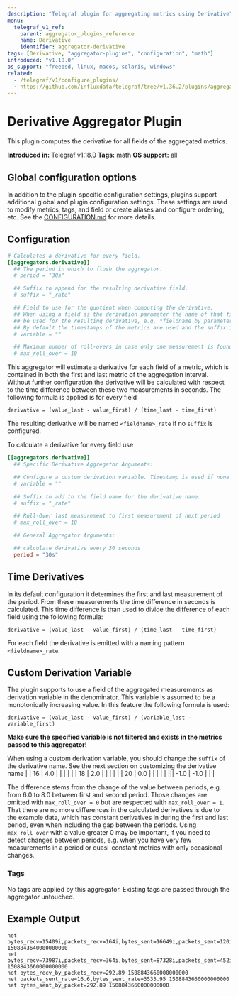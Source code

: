 ```yaml
---
description: "Telegraf plugin for aggregating metrics using Derivative"
menu:
  telegraf_v1_ref:
    parent: aggregator_plugins_reference
    name: Derivative
    identifier: aggregator-derivative
tags: [Derivative, "aggregator-plugins", "configuration", "math"]
introduced: "v1.18.0"
os_support: "freebsd, linux, macos, solaris, windows"
related:
  - /telegraf/v1/configure_plugins/
  - https://github.com/influxdata/telegraf/tree/v1.36.2/plugins/aggregators/derivative/README.md, Derivative Plugin Source
---
```


# Derivative Aggregator Plugin

This plugin computes the derivative for all fields of the aggregated metrics.

**Introduced in:** Telegraf v1.18.0
**Tags:** math
**OS support:** all

## Global configuration options <!-- @/docs/includes/plugin_config.md -->

In addition to the plugin-specific configuration settings, plugins support
additional global and plugin configuration settings. These settings are used to
modify metrics, tags, and field or create aliases and configure ordering, etc.
See the [CONFIGURATION.md](/telegraf/v1/configuration/#plugins) for more details.

[CONFIGURATION.md]: ../../../docs/CONFIGURATION.md#plugins

## Configuration

```toml @sample.conf
# Calculates a derivative for every field.
[[aggregators.derivative]]
  ## The period in which to flush the aggregator.
  # period = "30s"

  ## Suffix to append for the resulting derivative field.
  # suffix = "_rate"

  ## Field to use for the quotient when computing the derivative.
  ## When using a field as the derivation parameter the name of that field will
  ## be used for the resulting derivative, e.g. *fieldname_by_parameter*.
  ## By default the timestamps of the metrics are used and the suffix is omitted.
  # variable = ""

  ## Maximum number of roll-overs in case only one measurement is found during a period.
  # max_roll_over = 10
```

This aggregator will estimate a derivative for each field of a metric, which is
contained in both the first and last metric of the aggregation interval.
Without further configuration the derivative will be calculated with respect to
the time difference between these two measurements in seconds.
The following formula is applied is for every field

```text
derivative = (value_last - value_first) / (time_last - time_first)
```

The resulting derivative will be named `<fieldname>_rate` if no `suffix` is
configured.

To calculate a derivative for every field use

```toml
[[aggregators.derivative]]
  ## Specific Derivative Aggregator Arguments:

  ## Configure a custom derivation variable. Timestamp is used if none is given.
  # variable = ""

  ## Suffix to add to the field name for the derivative name.
  # suffix = "_rate"

  ## Roll-Over last measurement to first measurement of next period
  # max_roll_over = 10

  ## General Aggregator Arguments:

  ## calculate derivative every 30 seconds
  period = "30s"
```

## Time Derivatives

In its default configuration it determines the first and last measurement of
the period. From these measurements the time difference in seconds is
calculated. This time difference is than used to divide the difference of each
field using the following formula:

```text
derivative = (value_last - value_first) / (time_last - time_first)
```

For each field the derivative is emitted with a naming pattern
`<fieldname>_rate`.

## Custom Derivation Variable

The plugin supports to use a field of the aggregated measurements as derivation
variable in the denominator. This variable is assumed to be a monotonically
increasing value. In this feature the following formula is used:

```text
derivative = (value_last - value_first) / (variable_last - variable_first)
```

**Make sure the specified variable is not filtered and exists in the metrics
passed to this aggregator!**

When using a custom derivation variable, you should change the `suffix` of the
derivative name.  See the next section on customizing the derivative
name |
| 16        |  4.0  |                     |             |                     |             |
| 18        |  2.0  |                     |             |                     |             |
| 20        |  0.0  |                     |             |                     |             |
||| -1.0 | -1.0 | | |

The difference stems from the change of the value between periods, e.g. from 6.0
to 8.0 between first and second period.  Those changes are omitted with
`max_roll_over = 0` but are respected with `max_roll_over = 1`.  That there are
no more differences in the calculated derivatives is due to the example data,
which has constant derivatives in during the first and last period, even when
including the gap between the periods.  Using `max_roll_over` with a value
greater 0 may be important, if you need to detect changes between periods,
e.g. when you have very few measurements in a period or quasi-constant metrics
with only occasional changes.

### Tags

No tags are applied by this aggregator.
Existing tags are passed through the aggregator untouched.

## Example Output

```text
net bytes_recv=15409i,packets_recv=164i,bytes_sent=16649i,packets_sent=120i 1508843640000000000
net bytes_recv=73987i,packets_recv=364i,bytes_sent=87328i,packets_sent=452i 1508843660000000000
net bytes_recv_by_packets_recv=292.89 1508843660000000000
net packets_sent_rate=16.6,bytes_sent_rate=3533.95 1508843660000000000
net bytes_sent_by_packet=292.89 1508843660000000000
```
